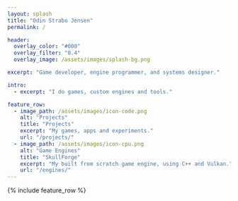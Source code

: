 ```yaml
---
layout: splash
title: "Odin Strabo Jensen"
permalink: /

header:
  overlay_color: "#000"
  overlay_filter: "0.4"
  overlay_image: /assets/images/splash-bg.png

excerpt: "Game developer, engine programmer, and systems designer."

intro:
  - excerpt: "I do games, custom engines and tools."

feature_row:
  - image_path: /assets/images/icon-code.png
    alt: "Projects"
    title: "Projects"
    excerpt: "My games, apps and experiments."
    url: "/projects/"
  - image_path: /assets/images/icon-cpu.png
    alt: "Game Engines"
    title: "SkullForge"
    excerpt: "My built from scratch game engine, using C++ and Vulkan."
    url: "/engines/"
---
```


{% include feature_row %}
